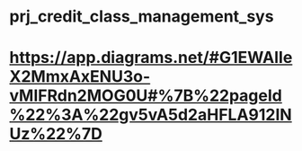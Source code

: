 # prj_credit_class_management_sys
# https://app.diagrams.net/#G1EWAlIeX2MmxAxENU3o-vMIFRdn2MOG0U#%7B%22pageId%22%3A%22gv5vA5d2aHFLA912INUz%22%7D
